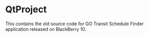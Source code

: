 QtProject
=========

This contains the old source code for GO Transit Schedule Finder application released on BlackBerry 10. 
